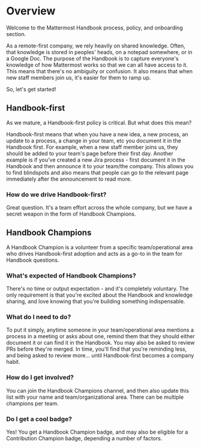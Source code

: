 # Overview

Welcome to the Mattermost Handbook process, policy, and onboarding section.

As a remote-first company, we rely heavily on shared knowledge. Often, that knowledge is stored in peoples' heads, on a notepad somewhere, or in a Google Doc. The purpose of the Handbook is to capture everyone's knowledge of how Mattermost works so that we can all have access to it. This means that there's no ambiguity or confusion. It also means that when new staff members join us, it's easier for them to ramp up.

So, let's get started!

## Handbook-first

As we mature, a Handbook-first policy is critical. But what does this mean?

Handbook-first means that when you have a new idea, a new process, an update to a process, a change in your team, etc you document it in the Handbook first. For example, when a new staff member joins us, they should be added to your team's page before their first day. Another example is if you've created a new Jira process - first document it in the Handbook and then announce it to your team/the company. This allows you to find blindspots and also means that people can go to the relevant page immediately after the announcement to read more.

### How do we drive Handbook-first?

Great question. It's a team effort across the whole company, but we have a secret weapon in the form of Handbook Champions.

## Handbook Champions

A Handbook Champion is a volunteer from a specific team/operational area who drives Handbook-first adoption and acts as a go-to in the team for Handbook questions.

### What's expected of Handbook Champions?

There's no time or output expectation - and it's completely voluntary. The only requirement is that you're excited about the Handbook and knowledge sharing, and love knowing that you're building something indispensable.

### What do I need to do?

To put it simply, anytime someone in your team/operational area mentions a process in a meeting or asks about one, remind them that they should either document it or can find it in the Handbook. You may also be asked to review PRs before they're merged. In time, you'll find that you're reminding less, and being asked to review more... until Handbook-first becomes a company habit.

### How do I get involved?

You can join the Handbook Champions channel, and then also update this list with your name and team/organizational area. There can be multiple champions per team.

### Do I get a cool badge?

Yes! You get a Handbook Champion badge, and may also be eligible for a Contribution Champion badge, depending a number of factors.
